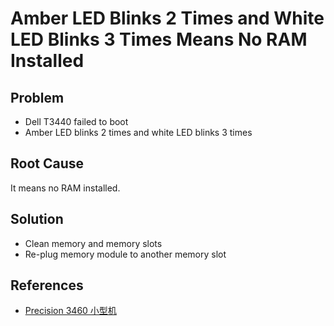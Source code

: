 # Amber LED Blinks 2 Times and White LED Blinks 3 Times Means No RAM Installed

## Problem
* Dell T3440 failed to boot
* Amber LED blinks 2 times and white LED blinks 3 times

## Root Cause
It means no RAM installed.

## Solution
* Clean memory and memory slots
* Re-plug memory module to another memory slot

## References
* [Precision 3460 小型机](https://dl.dell.com/content/manual41468291-precision-3460-%E5%B0%8F%E5%9E%8B%E6%9C%BA-%E6%9C%8D%E5%8A%A1%E6%89%8B%E5%86%8C.pdf?language=zh-cn&ps=true)
